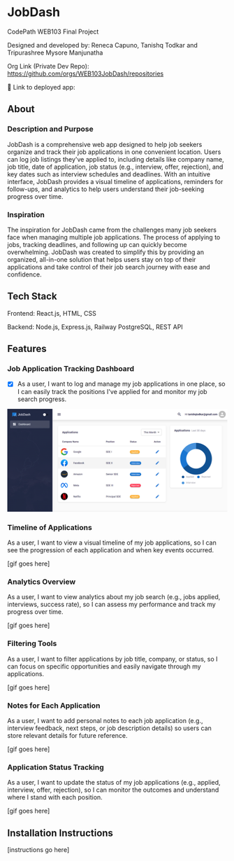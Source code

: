 # JobDash

CodePath WEB103 Final Project

Designed and developed by: Reneca Capuno, Tanishq Todkar and Tripurashree Mysore Manjunatha

Org Link (Private Dev Repo): https://github.com/orgs/WEB103JobDash/repositories

🔗 Link to deployed app:

## About

### Description and Purpose

JobDash is a comprehensive web app designed to help job seekers organize and track their job applications in one convenient location. Users can log job listings they've applied to, including details like company name, job title, date of application, job status (e.g., interview, offer, rejection), and key dates such as interview schedules and deadlines. With an intuitive interface, JobDash provides a visual timeline of applications, reminders for follow-ups, and analytics to help users understand their job-seeking progress over time.

### Inspiration

The inspiration for JobDash came from the challenges many job seekers face when managing multiple job applications. The process of applying to jobs, tracking deadlines, and following up can quickly become overwhelming. JobDash was created to simplify this by providing an organized, all-in-one solution that helps users stay on top of their applications and take control of their job search journey with ease and confidence.

## Tech Stack

Frontend: React.js, HTML, CSS

Backend: Node.js, Express.js, Railway PostgreSQL, REST API

## Features

### Job Application Tracking Dashboard 

- [x] As a user, I want to log and manage my job applications in one place, so I can easily track the positions I've applied for and monitor my job search progress.

![JobDash Dashboard](https://github.com/WEB103JobDash/JobDash/blob/main/client/public/assets/images/Dashboard_GIF.png?raw=true)

### Timeline of Applications

As a user, I want to view a visual timeline of my job applications, so I can see the progression of each application and when key events occurred.

[gif goes here]

### Analytics Overview

As a user, I want to view analytics about my job search (e.g., jobs applied, interviews, success rate), so I can assess my performance and track my progress over time.

[gif goes here]

### Filtering Tools

As a user, I want to filter applications by job title, company, or status, so I can focus on specific opportunities and easily navigate through my applications.

[gif goes here]

### Notes for Each Application

As a user, I want to add personal notes to each job application (e.g., interview feedback, next steps, or job description details) so users can store relevant details for future reference.

[gif goes here]

### Application Status Tracking

As a user, I want to update the status of my job applications (e.g., applied, interview, offer, rejection), so I can monitor the outcomes and understand where I stand with each position.

[gif goes here]

## Installation Instructions

[instructions go here]
